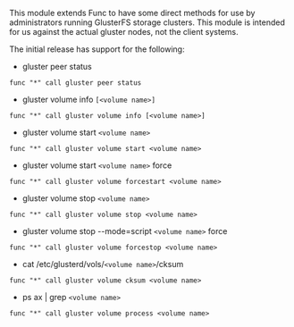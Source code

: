 This module extends Func to have some direct methods for use by administrators running GlusterFS storage clusters.  This module is intended for us against the actual gluster nodes, not the client systems.

The initial release has support for the following:

  * gluster peer status
```
func "*" call gluster peer status
```
  * gluster volume info `[<volume name>]`
```
func "*" call gluster volume info [<volume name>]
```
  * gluster volume start `<volume name>`
```
func "*" call gluster volume start <volume name>
```
  * gluster volume start `<volume name>` force
```
func "*" call gluster volume forcestart <volume name>
```
  * gluster volume stop `<volume name>`
```
func "*" call gluster volume stop <volume name>
```
  * gluster volume stop --mode=script `<volume name>` force
```
func "*" call gluster volume forcestop <volume name>
```
  * cat /etc/glusterd/vols/`<volume name>`/cksum
```
func "*" call gluster volume cksum <volume name>
```
  * ps ax | grep `<volume name>`
```
func "*" call gluster volume process <volume name>
```